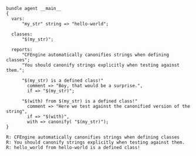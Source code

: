 ``` {.cfengine3 include-stdlib="t" log-level="info" exports="both" tangle="cfengine_automatically_canonifies_strings_used_to_define_classes.cf"}
bundle agent __main__
{
  vars:
      "my_str" string => "hello-world";

  classes:
      "$(my_str)";

  reports:
      "CFEngine automatically canonifies strings when defining classes";
      "You should canonify strings explicitly when testing against them.";

      "$(my_str) is a defined class!"
        comment => "Boy, that would be a surprise.",
        if => "$(my_str)";

      "$(with) from $(my_str) is a defined class!"
        comment => "Here we test against the canonified version of the string",
        if => "$(with)",
        with => canonify( "$(my_str)");
}
```

``` example
R: CFEngine automatically canonifies strings when defining classes
R: You should canonify strings explicitly when testing against them.
R: hello_world from hello-world is a defined class!
```
